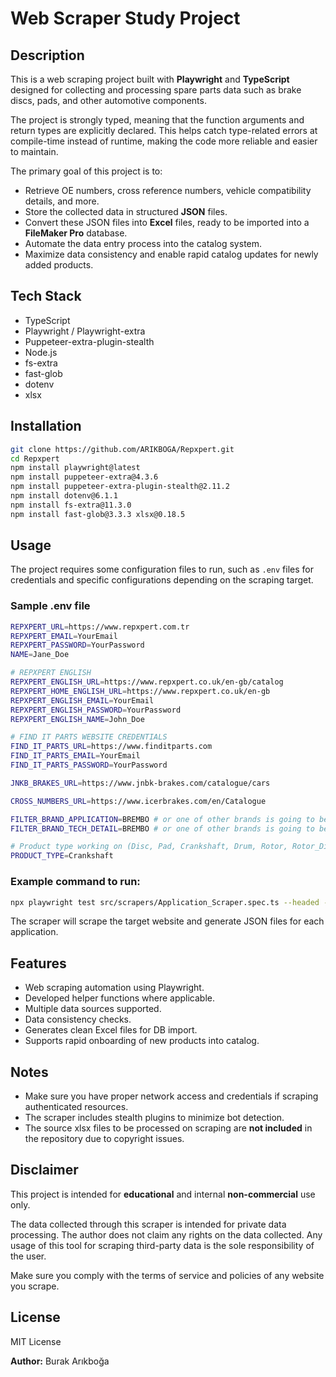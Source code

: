 # Web Scraper Study Project

## Description

This is a web scraping project built with **Playwright** and **TypeScript** designed for collecting and processing spare parts data such as brake discs, pads, and other automotive components.

The project is strongly typed, meaning that the function arguments and return types are explicitly declared. This helps catch type-related errors at compile-time instead of runtime, making the code more reliable and easier to maintain.

The primary goal of this project is to:

- Retrieve OE numbers, cross reference numbers, vehicle compatibility details, and more.
- Store the collected data in structured **JSON** files.
- Convert these JSON files into **Excel** files, ready to be imported into a **FileMaker Pro** database.
- Automate the data entry process into the catalog system.
- Maximize data consistency and enable rapid catalog updates for newly added products.

## Tech Stack

- TypeScript
- Playwright / Playwright-extra
- Puppeteer-extra-plugin-stealth
- Node.js
- fs-extra
- fast-glob
- dotenv
- xlsx

## Installation

```bash
git clone https://github.com/ARIKBOGA/Repxpert.git
cd Repxpert
npm install playwright@latest 
npm install puppeteer-extra@4.3.6 
npm install puppeteer-extra-plugin-stealth@2.11.2 
npm install dotenv@6.1.1 
npm install fs-extra@11.3.0 
npm install fast-glob@3.3.3 xlsx@0.18.5

```

## Usage

The project requires some configuration files to run, such as `.env` files for credentials and specific configurations depending on the scraping target.

### Sample .env file

```bash
REPXPERT_URL=https://www.repxpert.com.tr
REPXPERT_EMAIL=YourEmail
REPXPERT_PASSWORD=YourPassword
NAME=Jane_Doe

# REPXPERT ENGLISH
REPXPERT_ENGLISH_URL=https://www.repxpert.co.uk/en-gb/catalog
REPXPERT_HOME_ENGLISH_URL=https://www.repxpert.co.uk/en-gb
REPXPERT_ENGLISH_EMAIL=YourEmail
REPXPERT_ENGLISH_PASSWORD=YourPassword
REPXPERT_ENGLISH_NAME=John_Doe

# FIND IT PARTS WEBSITE CREDENTIALS
FIND_IT_PARTS_URL=https://www.finditparts.com
FIND_IT_PARTS_EMAIL=YourEmail
FIND_IT_PARTS_PASSWORD=YourPassword

JNKB_BRAKES_URL=https://www.jnbk-brakes.com/catalogue/cars

CROSS_NUMBERS_URL=https://www.icerbrakes.com/en/Catalogue

FILTER_BRAND_APPLICATION=BREMBO # or one of other brands is going to be processed
FILTER_BRAND_TECH_DETAIL=BREMBO # or one of other brands is going to be processed

# Product type working on (Disc, Pad, Crankshaft, Drum, Rotor, Rotor_Disc, Rotor_Drum etc.)
PRODUCT_TYPE=Crankshaft

```

### Example command to run:

```bash
npx playwright test src/scrapers/Application_Scraper.spec.ts --headed --worker=${WORKER_COUNT}
```

The scraper will scrape the target website and generate JSON files for each application.

## Features

- Web scraping automation using Playwright.
- Developed helper functions where applicable.
- Multiple data sources supported.
- Data consistency checks.
- Generates clean Excel files for DB import.
- Supports rapid onboarding of new products into catalog.

## Notes

- Make sure you have proper network access and credentials if scraping authenticated resources.
- The scraper includes stealth plugins to minimize bot detection.
- The source xlsx files to be processed on scraping are **not included** in the repository due to copyright issues.

## Disclaimer

This project is intended for **educational** and internal **non-commercial** use only.

The data collected through this scraper is intended for private data processing. The author does not claim any rights on the data collected. Any usage of this tool for scraping third-party data is the sole responsibility of the user.

Make sure you comply with the terms of service and policies of any website you scrape.

## License

MIT License

**Author:** Burak Arıkboğa
